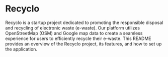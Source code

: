 # Recyclo
Recyclo is a startup project dedicated to promoting the responsible disposal and recycling of electronic waste (e-waste). Our platform utilizes OpenStreetMap (OSM) and Google map data to create a seamless experience for users to efficiently recycle their e-waste. 
This README provides an overview of the Recyclo project, its features, and how to set up the application.
